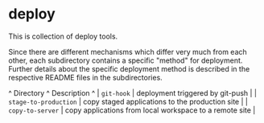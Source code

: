 deploy
======

This is collection of deploy tools.

Since there are different mechanisms which differ very much from each other, 
each subdirectory contains a specific "method" for deployment. 
Further details about the specific deployment method is described in the respective README files 
in the subdirectories.


^ Directory ^ Description ^
| `git-hook` | deployment triggered by git-push |
| `stage-to-production` | copy staged applications to the production site |
| `copy-to-server` | copy applications from local workspace to a remote site |

